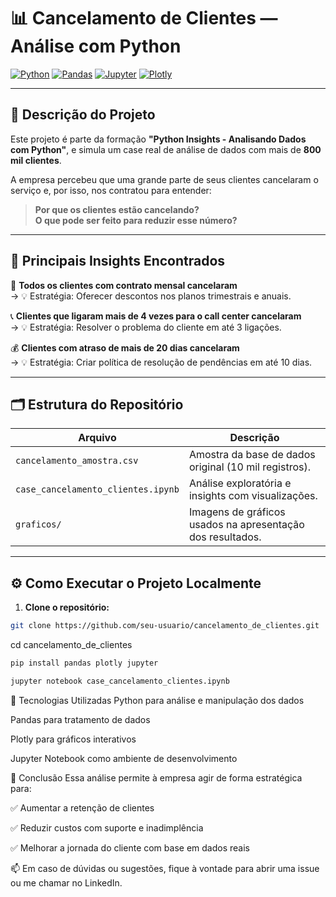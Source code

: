 # 📊 Cancelamento de Clientes — Análise com Python

[![Python](https://img.shields.io/badge/Python-3.10+-blue?logo=python&logoColor=white)](https://www.python.org/)
[![Pandas](https://img.shields.io/badge/Pandas-Data%20Analysis-150458?logo=pandas)](https://pandas.pydata.org/)
[![Jupyter](https://img.shields.io/badge/Jupyter-Notebook-orange?logo=jupyter)](https://jupyter.org/)
[![Plotly](https://img.shields.io/badge/Plotly-Interactive%20Charts-3F4F75?logo=plotly)](https://plotly.com/)

---

## 📌 Descrição do Projeto

Este projeto é parte da formação **"Python Insights - Analisando Dados com Python"**, e simula um case real de análise de dados com mais de **800 mil clientes**.

A empresa percebeu que uma grande parte de seus clientes cancelaram o serviço e, por isso, nos contratou para entender:

> **Por que os clientes estão cancelando?**  
> **O que pode ser feito para reduzir esse número?**

---

## 🧠 Principais Insights Encontrados

🔴 **Todos os clientes com contrato mensal cancelaram**  
→ 💡 Estratégia: Oferecer descontos nos planos trimestrais e anuais.

📞 **Clientes que ligaram mais de 4 vezes para o call center cancelaram**  
→ 💡 Estratégia: Resolver o problema do cliente em até 3 ligações.

💰 **Clientes com atraso de mais de 20 dias cancelaram**  
→ 💡 Estratégia: Criar política de resolução de pendências em até 10 dias.

---

## 🗂️ Estrutura do Repositório

| Arquivo | Descrição |
|--------|-----------|
| `cancelamento_amostra.csv` | Amostra da base de dados original (10 mil registros). |
| `case_cancelamento_clientes.ipynb` | Análise exploratória e insights com visualizações. |
| `graficos/` | Imagens de gráficos usados na apresentação dos resultados. |

---

## ⚙️ Como Executar o Projeto Localmente

1. **Clone o repositório:**

```bash
git clone https://github.com/seu-usuario/cancelamento_de_clientes.git
```

cd cancelamento_de_clientes

```bash
pip install pandas plotly jupyter
```

```bash
jupyter notebook case_cancelamento_clientes.ipynb
```

🧩 Tecnologias Utilizadas
Python para análise e manipulação dos dados

Pandas para tratamento de dados

Plotly para gráficos interativos

Jupyter Notebook como ambiente de desenvolvimento


📢 Conclusão
Essa análise permite à empresa agir de forma estratégica para:

✅ Aumentar a retenção de clientes

✅ Reduzir custos com suporte e inadimplência

✅ Melhorar a jornada do cliente com base em dados reais


📫 Em caso de dúvidas ou sugestões, fique à vontade para abrir uma issue ou me chamar no LinkedIn.


